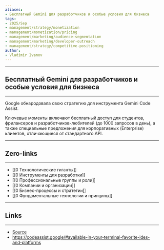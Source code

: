 ```yaml
---
aliases: 
- Бесплатный Gemini для разработчиков и особые условия для бизнеса
tags:
- 2025/Sep
- management/strategy/monetization
- management/monetization/pricing
- management/marketing/audience-segmentation
- management/marketing/developer-outreach
- management/strategy/competitive-positioning
author:
- Vladimir Ivanov
---
```

-----
##  Бесплатный Gemini для разработчиков и особые условия для бизнеса 
-----
Google обнародовала свою стратегию для инструмента Gemini Code Assist. 

Ключевые моменты включают бесплатный доступ для студентов, фрилансеров и разработчиков-любителей (до 1000 запросов в день), а также специальные предложения для корпоративных (Enterprise) клиентов, отличающиеся от стандартного API.

---
## Zero-links
---
- [[0 Технологические гиганты]] 
- [[0 Инструменты для разработки]]
- [[0 Профессиональные группы и роли]]
- [[0 Компании и организации]]
- [[0 Бизнес-процессы и стратегии]]
- [[0 Фундаментальные технологии и принципы]]  

---
## Links
---
- [Source](https://t.me/turboproject/2190)
- https://codeassist.google/#available-in-your-terminal-favorite-ides-and-platforms
